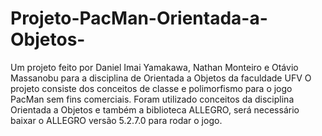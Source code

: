 # Projeto-PacMan-Orientada-a-Objetos-
Um projeto feito por Daniel Imai Yamakawa, Nathan Monteiro e Otávio Massanobu para a disciplina de Orientada a Objetos da faculdade UFV
O projeto consiste dos conceitos de classe e polimorfismo para o jogo PacMan sem fins comerciais.
Foram utilizado conceitos da disciplina Orientada a Objetos e também a biblioteca ALLEGRO, será necessário baixar o ALLEGRO versão 5.2.7.0 para rodar o jogo.
